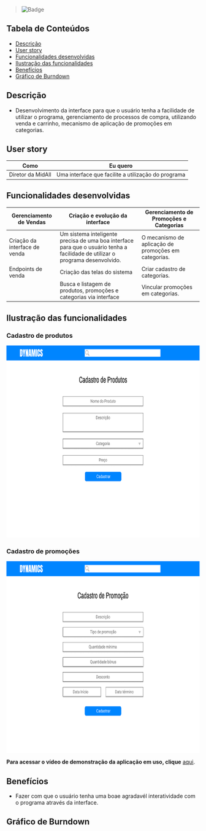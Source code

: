 

> ![Badge](https://img.shields.io/badge/STATUS-CONCLU%C3%8DDO-green)

## Tabela de Conteúdos

 * [Descrição](#descrição)
 * [User story](#user-story)  
 * [Funcionalidades desenvolvidas](#funcionalidades-desenvolvidas)
 * [Ilustração das funcionalidades](#ilustração-das-funcionalidades)
 * [Benefícios](#benefícios)
 * [Gráfico de Burndown](#gráfico-de-burndown)  



## Descrição

- Desenvolvimento da interface para que o usuário tenha a facilidade de utilizar o programa, gerenciamento de processos de compra, utilizando venda e carrinho, mecanismo de aplicação de promoções em categorias.

<p align="justified"> 

## User story
 
 | Como | Eu quero | 
 | ------- | ------- |
 | Diretor da MidAll | Uma interface que facilite a utilização do programa |  
 
 
## Funcionalidades desenvolvidas
  
 | Gerenciamento de Vendas | Criação e evolução da interface | Gerenciamento de Promoções e Categorias |
 | ------- | ------- | ------- |
 | Criação da interface de venda | Um sistema inteligente precisa de uma boa interface para que o usuário tenha a facilidade de utilizar o programa desenvolvido. | O mecanismo de aplicação de promoções em categorias. |
 | Endpoints de venda | Criação das telas do sistema | Criar cadastro de categorias. |
 |  | Busca e listagem de produtos, promoções e categorias via interface | Vincular promoções em categorias. |
   
  
 ## Ilustração das funcionalidades  
  
  ### Cadastro de produtos
  
  <p align="left">
  <img src="https://github.com/TudoDigital/Dynamics/blob/NeyDiniz-patch-1/Docs/Wireframes/Cadastro%20de%20Produtos%20-%20Dynamics%20by%20Tudo%20Digital.png?w=400"height="500" width="650" />
   <p align="right">
    
  ### Cadastro de promoções   
  <p align="left">
  <img align="center" alt="TD-Slack" height="500" width="650" src="https://github.com/TudoDigital/Dynamics/blob/develop_v0_main/Docs/Wireframes/Cadastro%20de%20Promo%C3%A7%C3%A3o%20-%20Dynamics%20by%20Tudo%20Digital.png">
   <p align="right">
   
    
  **Para acessar o vídeo de demonstração da aplicação em uso, clique** [aqui]().  

 ## Benefícios
  
  - Fazer com que o usuário tenha uma boae agradavél interatividade com o programa através da interface.

  
  
  
 ## Gráfico de Burndown
    
  
  ![]()
  
  
  

  
  
  
  
 

